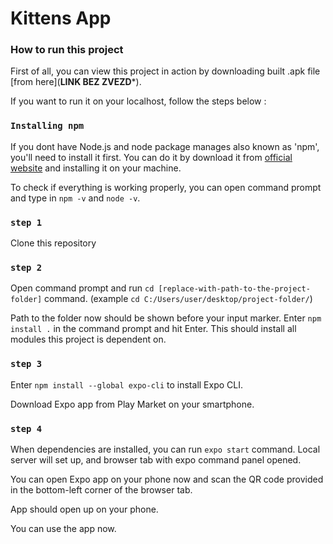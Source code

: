 # Kittens App

### How to run this project

First of all, you can view this project in action by downloading built .apk file [from here](**********LINK BEZ ZVEZD***********).

If you want to run it on your localhost, follow the steps below :

### `Installing npm`

If you dont have Node.js and node package manages also known as 'npm', you'll need to install it first.
You can do it by download it from [official website](https://nodejs.org/en/download/) and installing it on your machine.

To check if everything is working properly, you can open command prompt and type in `npm -v` and `node -v`.

### `step 1`

Clone this repository

### `step 2`

Open command prompt and run `cd [replace-with-path-to-the-project-folder]` command.
(example `cd C:/Users/user/desktop/project-folder/`)

Path to the folder now should be shown before your input marker.
Enter `npm install .` in the command prompt and hit Enter. This should install all modules this project is dependent on.

### `step 3`

Enter `npm install --global expo-cli` to install Expo CLI.

Download Expo app from Play Market on your smartphone.

### `step 4`

When dependencies are installed, you can run `expo start` command.
Local server will set up, and browser tab with expo command panel opened.

You can open Expo app on your phone now and scan the QR code provided in the bottom-left corner of the browser tab.

App should open up on your phone.

You can use the app now.
